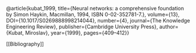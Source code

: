 @article{kubat_1999, title={Neural networks: a comprehensive foundation by Simon Haykin, Macmillan, 1994, ISBN 0-02-352781-7.}, volume={13}, DOI={10.1017/S0269888998214044}, number={4}, journal={The Knowledge Engineering Review}, publisher={Cambridge University Press}, author={Kubat, Miroslav}, year={1999}, pages={409–412}}

[[Bibliography]]